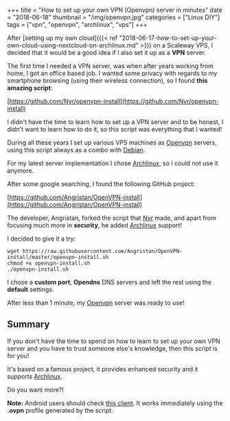+++
title = "How to set up your own VPN (Openvpn) server in minutes"
date =  "2018-06-18"
thumbnail = "/img/openvpn.jpg"
categories = ["Linux DIY"]
tags = ["vpn", "openvpn", "archlinux", "vps"]
+++

After [setting up my own cloud]({{< ref "2018-06-17-how-to-set-up-your-own-cloud-using-nextcloud-on-archlinux.md" >}}) on a Scaleway VPS, I decided that it would be a good idea if I also set it up as a **VPN** server.

The first time I needed a VPN server, was when after years working from home, I got an office based job. I wanted some privacy with regards to my smartphone browsing (using their wireless connection), so I found **this amazing script**:

[https://github.com/Nyr/openvpn-install](https://github.com/Nyr/openvpn-install) 

I didn't have the time to learn how to set up a VPN server and to be honest, I didn't want to learn how to do it, so this script was everything that I wanted!

During all these years I set up various VPS machines as [Openvpn](https://openvpn.net/)  servers, using this script always as a combo with [Debian](https://www.debian.org).

For my latest server implementation I chose [Archlinux](https://www.archlinux.org/), so I could not use it anymore. 

After some google searching, I found the following GitHub project:

[https://github.com/Angristan/OpenVPN-install](https://github.com/Angristan/OpenVPN-install)

The developer, Angristan, forked the script that [Nyr](https://github.com/Nyr/openvpn-install) made, and apart from focusing much more in **security**, he added [Archlinux](https://www.archlinux.org/) support!

I decided to give it a try:

	wget https://raw.githubusercontent.com/Angristan/OpenVPN-install/master/openvpn-install.sh
	chmod +x openvpn-install.sh
	./openvpn-install.sh


I chose a **custom port**, **Opendns** DNS servers and left the rest using the **default** settings.

After less than 1 minute, my [Openvpn](https://openvpn.net/) server was ready to use!


## Summary

If you don't have the time to spend on how to learn to set up your own VPN server and you have to trust someone else's knowledge, then this script is for you!

It's based on a famous project, it provides enhanced security and it supports [Archlinux](https://www.archlinux.org/). 

Do you want more?!


**Note:** Android users should check [this client](https://play.google.com/store/apps/details?id=net.openvpn.openvpn&hl=el). It works immediately using the **.ovpn** profile generated by the script.